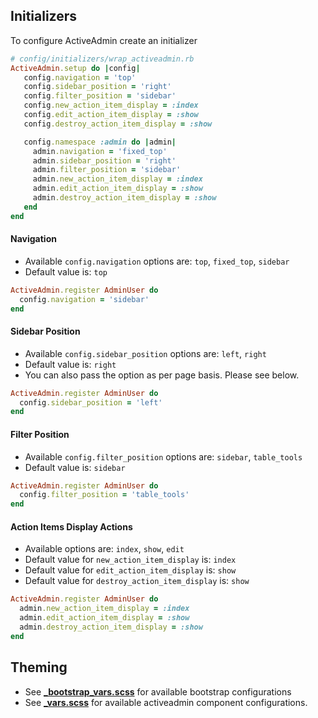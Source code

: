 ## Initializers
To configure ActiveAdmin create an initializer
```ruby
# config/initializers/wrap_activeadmin.rb
ActiveAdmin.setup do |config|
   config.navigation = 'top'
   config.sidebar_position = 'right'
   config.filter_position = 'sidebar'
   config.new_action_item_display = :index
   config.edit_action_item_display = :show
   config.destroy_action_item_display = :show

   config.namespace :admin do |admin|
     admin.navigation = 'fixed_top'
     admin.sidebar_position = 'right'
     admin.filter_position = 'sidebar'
     admin.new_action_item_display = :index
     admin.edit_action_item_display = :show
     admin.destroy_action_item_display = :show
   end
end
```

#### Navigation
- Available `config.navigation` options are: `top`, `fixed_top`, `sidebar`
- Default value is: `top`
```ruby
ActiveAdmin.register AdminUser do
  config.navigation = 'sidebar'
end
```

#### Sidebar Position
- Available `config.sidebar_position` options are: `left`, `right`
- Default value is: `right`
- You can also pass the option as per page basis. Please see below.
```ruby
ActiveAdmin.register AdminUser do
  config.sidebar_position = 'left'
end
```

#### Filter Position
- Available `config.filter_position` options are: `sidebar`, `table_tools`
- Default value is: `sidebar`
```ruby
ActiveAdmin.register AdminUser do
  config.filter_position = 'table_tools'
end
```


#### Action Items Display Actions
- Available options are: `index`, `show`, `edit`
- Default value for `new_action_item_display` is: `index`
- Default value for `edit_action_item_display` is: `show`
- Default value for `destroy_action_item_display` is: `show`
```ruby
ActiveAdmin.register AdminUser do
  admin.new_action_item_display = :index
  admin.edit_action_item_display = :show
  admin.destroy_action_item_display = :show
end
```


## Theming
- See **[_bootstrap_vars.scss](../app/assets/stylesheets/wrap_activeadmin/meta/_bootstrap_vars.scss)** for available bootstrap configurations
- See **[_vars.scss](../app/assets/stylesheets/wrap_activeadmin/meta/_vars.scss)** for available activeadmin component configurations.